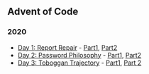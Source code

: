 ## Advent of Code

### 2020
* [Day 1: Report Repair](https://adventofcode.com/2020/day/1) - [Part1](https://github.com/senthil1216/adventures/blob/main/2020/day_1/part1.rb), [Part2](https://github.com/senthil1216/adventures/blob/main/2020/day_1/part2.rb)
* [Day 2: Password Philosophy](https://adventofcode.com/2020/day/2) - [Part1](https://github.com/senthil1216/adventures/blob/main/2020/day_2/part1.rb), [Part2](https://github.com/senthil1216/adventures/blob/main/2020/day_2/part2.rb)
* [Day 3: Toboggan Trajectory](https://adventofcode.com/2020/day/3) - [Part1](https://github.com/senthil1216/adventures/blob/main/2020/day_3/part1.rb), [Part 2](https://github.com/senthil1216/adventures/blob/main/2020/day_3/part2.rb)